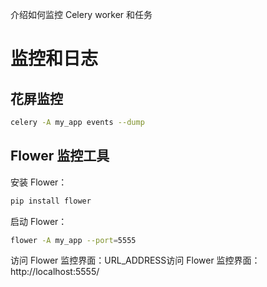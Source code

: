介绍如何监控 Celery worker 和任务


# 监控和日志
## 花屏监控

```bash
celery -A my_app events --dump
```


## Flower 监控工具
安装 Flower：
```bash
pip install flower
```
启动 Flower：
```bash
flower -A my_app --port=5555
```

访问 Flower 监控界面：URL_ADDRESS访问 Flower 监控界面：http://localhost:5555/
